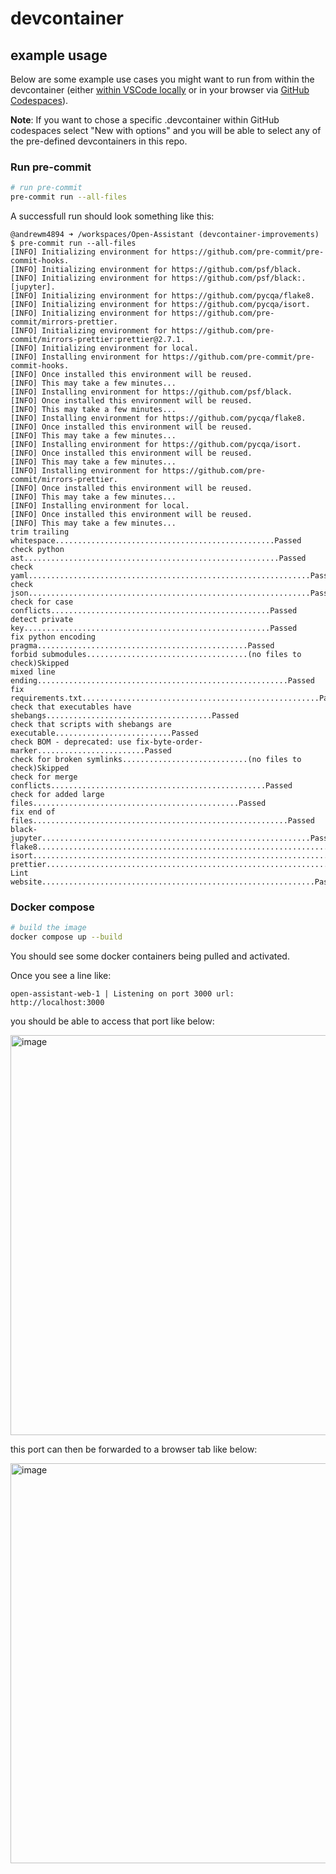 # devcontainer

## example usage

Below are some example use cases you might want to run from within the
devcontainer (either
[within VSCode locally](https://code.visualstudio.com/docs/devcontainers/create-dev-container#_create-a-devcontainerjson-file)
or in your browser via
[GitHub Codespaces](https://github.com/features/codespaces)).

**Note**: If you want to chose a specific .devcontainer within GitHub codespaces
select "New with options" and you will be able to select any of the pre-defined
devcontainers in this repo.

### Run pre-commit

```bash
# run pre-commit
pre-commit run --all-files
```

A successfull run should look something like this:

```
@andrewm4894 ➜ /workspaces/Open-Assistant (devcontainer-improvements) $ pre-commit run --all-files
[INFO] Initializing environment for https://github.com/pre-commit/pre-commit-hooks.
[INFO] Initializing environment for https://github.com/psf/black.
[INFO] Initializing environment for https://github.com/psf/black:.[jupyter].
[INFO] Initializing environment for https://github.com/pycqa/flake8.
[INFO] Initializing environment for https://github.com/pycqa/isort.
[INFO] Initializing environment for https://github.com/pre-commit/mirrors-prettier.
[INFO] Initializing environment for https://github.com/pre-commit/mirrors-prettier:prettier@2.7.1.
[INFO] Initializing environment for local.
[INFO] Installing environment for https://github.com/pre-commit/pre-commit-hooks.
[INFO] Once installed this environment will be reused.
[INFO] This may take a few minutes...
[INFO] Installing environment for https://github.com/psf/black.
[INFO] Once installed this environment will be reused.
[INFO] This may take a few minutes...
[INFO] Installing environment for https://github.com/pycqa/flake8.
[INFO] Once installed this environment will be reused.
[INFO] This may take a few minutes...
[INFO] Installing environment for https://github.com/pycqa/isort.
[INFO] Once installed this environment will be reused.
[INFO] This may take a few minutes...
[INFO] Installing environment for https://github.com/pre-commit/mirrors-prettier.
[INFO] Once installed this environment will be reused.
[INFO] This may take a few minutes...
[INFO] Installing environment for local.
[INFO] Once installed this environment will be reused.
[INFO] This may take a few minutes...
trim trailing whitespace.................................................Passed
check python ast.........................................................Passed
check yaml...............................................................Passed
check json...............................................................Passed
check for case conflicts.................................................Passed
detect private key.......................................................Passed
fix python encoding pragma...............................................Passed
forbid submodules....................................(no files to check)Skipped
mixed line ending........................................................Passed
fix requirements.txt.....................................................Passed
check that executables have shebangs.....................................Passed
check that scripts with shebangs are executable..........................Passed
check BOM - deprecated: use fix-byte-order-marker........................Passed
check for broken symlinks............................(no files to check)Skipped
check for merge conflicts................................................Passed
check for added large files..............................................Passed
fix end of files.........................................................Passed
black-jupyter............................................................Passed
flake8...................................................................Passed
isort....................................................................Passed
prettier.................................................................Passed
Lint website.............................................................Passed
```

### Docker compose

```bash
# build the image
docker compose up --build
```

You should see some docker containers being pulled and activated.

Once you see a line like:

```
open-assistant-web-1 | Listening on port 3000 url: http://localhost:3000
```

you should be able to access that port like below:

<img width="640" alt="image" src="https://user-images.githubusercontent.com/2178292/210395676-e9c2aab5-cb54-4ae6-b1eb-ac929fd73607.png">

this port can then be forwarded to a browser tab like below:

<img width="640" alt="image" src="https://user-images.githubusercontent.com/2178292/210396207-1b2e259f-4d5d-475d-b225-91e2bd004071.png">
